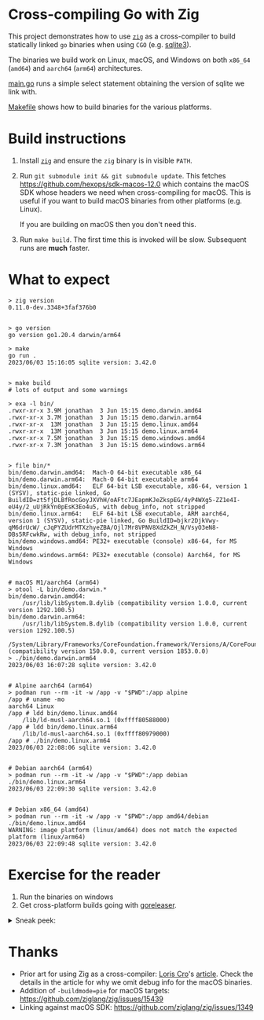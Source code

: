 # Cross-compiling Go with Zig

This project demonstrates how to use [`zig`](https://ziglang.org/)
as a cross-compiler to build statically linked `go` binaries when using `CGO`
(e.g. [sqlite3](https://github.com/mattn/go-sqlite3)).

The binaries we build work on Linux, macOS, and Windows on both `x86_64` (`amd64`)
and `aarch64` (`arm64`) architectures.

[main.go](./main.go) runs a simple select statement obtaining the version
of sqlite we link with.

[Makefile](./Makefile) shows how to build binaries for the various platforms.

# Build instructions

1. Install [`zig`](https://ziglang.org/) and ensure the `zig` binary is in
   visible `PATH`.

2. Run `git submodule init && git submodule update`.
   This fetches https://github.com/hexops/sdk-macos-12.0 which contains the
   macOS SDK whose headers we need when cross-compiling for macOS. This is
   useful if you want to build macOS binaries from other platforms (e.g. Linux).

   If you are building on macOS then you don't need this.

3. Run `make build`.  The first time this is invoked will be slow.
   Subsequent runs are **much** faster.

# What to expect

```shell
> zig version
0.11.0-dev.3348+3faf376b0


> go version
go version go1.20.4 darwin/arm64

> make
go run .
2023/06/03 15:16:05 sqlite version: 3.42.0


> make build
# lots of output and some warnings

> exa -l bin/
.rwxr-xr-x 3.9M jonathan  3 Jun 15:15 demo.darwin.amd64
.rwxr-xr-x 3.7M jonathan  3 Jun 15:15 demo.darwin.arm64
.rwxr-xr-x  13M jonathan  3 Jun 15:15 demo.linux.amd64
.rwxr-xr-x  13M jonathan  3 Jun 15:15 demo.linux.arm64
.rwxr-xr-x 7.5M jonathan  3 Jun 15:15 demo.windows.amd64
.rwxr-xr-x 7.3M jonathan  3 Jun 15:15 demo.windows.arm64


> file bin/*
bin/demo.darwin.amd64:  Mach-O 64-bit executable x86_64
bin/demo.darwin.arm64:  Mach-O 64-bit executable arm64
bin/demo.linux.amd64:   ELF 64-bit LSB executable, x86-64, version 1 (SYSV), static-pie linked, Go BuildID=zt5fjDLBfRocGoyJXVhH/oAFtc7JEapmKJeZkspEG/4yP4WXg5-ZZ1e4I-eU4y/2_uUjRkYn0pEsK3Eo4u5, with debug_info, not stripped
bin/demo.linux.arm64:   ELF 64-bit LSB executable, ARM aarch64, version 1 (SYSV), static-pie linked, Go BuildID=bjkr2DjkVwy-qM6drUcW/_cJqPYZUdrMTXzhyeZBA/Ojl7Mr8VPNV8XdZkZH_N/VsyO3eN8-DBs5RFcwkRw, with debug_info, not stripped
bin/demo.windows.amd64: PE32+ executable (console) x86-64, for MS Windows
bin/demo.windows.arm64: PE32+ executable (console) Aarch64, for MS Windows


# macOS M1/aarch64 (arm64)
> otool -L bin/demo.darwin.*
bin/demo.darwin.amd64:
	/usr/lib/libSystem.B.dylib (compatibility version 1.0.0, current version 1292.100.5)
bin/demo.darwin.arm64:
	/usr/lib/libSystem.B.dylib (compatibility version 1.0.0, current version 1292.100.5)
	/System/Library/Frameworks/CoreFoundation.framework/Versions/A/CoreFoundation (compatibility version 150.0.0, current version 1853.0.0)
> ./bin/demo.darwin.arm64
2023/06/03 16:07:28 sqlite version: 3.42.0


# Alpine aarch64 (arm64)
> podman run --rm -it -w /app -v "$PWD":/app alpine
/app # uname -mo
aarch64 Linux
/app # ldd bin/demo.linux.amd64
	/lib/ld-musl-aarch64.so.1 (0xffff80588000)
/app # ldd bin/demo.linux.arm64
	/lib/ld-musl-aarch64.so.1 (0xffff80979000)
/app # ./bin/demo.linux.arm64
2023/06/03 22:08:06 sqlite version: 3.42.0


# Debian aarch64 (arm64)
> podman run --rm -it -w /app -v "$PWD":/app debian ./bin/demo.linux.arm64
2023/06/03 22:09:30 sqlite version: 3.42.0


# Debian x86_64 (amd64)
> podman run --rm -it -w /app -v "$PWD":/app amd64/debian ./bin/demo.linux.amd64
WARNING: image platform (linux/amd64) does not match the expected platform (linux/arm64)
2023/06/03 22:09:48 sqlite version: 3.42.0
```

# Exercise for the reader

1. Run the binaries on windows
2. Get cross-platform builds going with [goreleaser](https://goreleaser.com/).

<details>
<summary>Sneak peek:</summary>

```yaml
builds:
  - env:
      - CGO_ENABLED=1
      - >-
        {{- if eq .Os "linux" }}
          {{- if eq .Arch "amd64" }}CC=zig cc -target x86_64-linux-musl{{- end }}
          {{- if eq .Arch "arm64" }}CC=zig cc -target aarch64-linux-musl{{- end }}
        {{- else if eq .Os "windows" }}
          {{- if eq .Arch "amd64" }}CC=zig cc -target x86_64-windows{{- end }}
          {{- if eq .Arch "arm64" }}CC=zig cc -target aarch64-windows{{- end }}
        {{- else if eq .Os "darwin" }}
          {{- if eq .Arch "amd64" }}CC=zig cc -target x86_64-macos -F./resources/sdk-macos-12.0/root/System/Library/Frameworks{{- end }}
          {{- if eq .Arch "arm64" }}CC=zig cc -target aarch64-macos -F./resources/sdk-macos-12.0/root/System/Library/Frameworks{{- end }}
        {{- end }}
    goos:
      - linux
      - windows
      - darwin
    goarch:
      - arm64
      - amd64
```
</details>

# Thanks 

* Prior art for using Zig as a cross-compiler: [Loris Cro](https://github.com/kristoff-it)'s
[article](https://zig.news/kristoff/building-sqlite-with-cgo-for-every-os-4cic).
  Check the details in the article for why we omit debug info for the macOS binaries.
* Addition of `-buildmode=pie` for macOS targets: https://github.com/ziglang/zig/issues/15439
* Linking against macOS SDK: https://github.com/ziglang/zig/issues/1349
